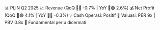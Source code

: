 📊 PLIN Q2 2025
📈 Revenue (QoQ 🔻🔴 -0.7% | YoY 🔼🟢 2.6%)
💰 Net Profit (QoQ 🔼🟢 4.1% | YoY 🔻🔴 -0.3%)
💡 Cash Operasi: Positif
🧮 Valuasi: PER 9x | PBV 0.8x
🧱 Fundamental perlu dicermati
